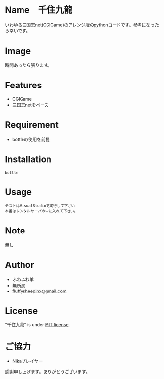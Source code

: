 # Name　千住九龍
  
  いわゆる三国志net(CGIGame)のアレンジ版のpythonコードです。参考になったら幸いです。
  
# Image
 
 時間あったら張ります。
 
# Features
 
 * CGIGame
 * 三国志netをベース
 
# Requirement
  
* bottleの使用を前提
 
# Installation
  
```
bottle
```
 
# Usage
 
```
テストはVisualStudioで実行して下さい
本番はレンタルサーバの中に入れて下さい。
```
 
# Note
 
 無し
 
# Author
 
* ふわふわ羊
* 無所属
* fluffysheepinx@gmail.com

 
# License 
"千住九龍" is under [MIT license](https://en.wikipedia.org/wiki/MIT_License).

# ご協力
* Nikaプレイヤー

感謝申し上げます。ありがとうございます。
